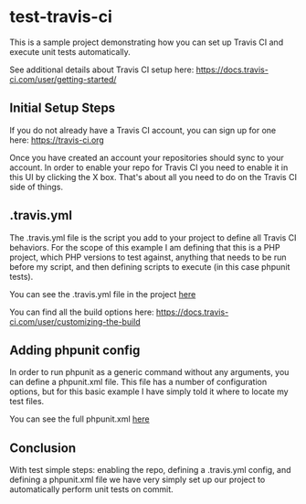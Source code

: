 # test-travis-ci

This is a sample project demonstrating how you can set up Travis CI and execute unit tests automatically.

See additional details about Travis CI setup here: https://docs.travis-ci.com/user/getting-started/

## Initial Setup Steps

If you do not already have a Travis CI account, you can sign up for one here: https://travis-ci.org

Once you have created an account your repositories should sync to your account. In order to enable your repo for Travis CI you need to enable it in this UI by clicking the X box. That's about all you need to do on the Travis CI side of things.

## .travis.yml

The .travis.yml file is the script you add to your project to define all Travis CI behaviors. For the scope of this example I am defining that this is a PHP project, which PHP versions to test against, anything that needs to be run before my script, and then defining scripts to execute (in this case phpunit tests).

You can see the .travis.yml file in the project [here](.travis.yml)

You can find all the build options here: https://docs.travis-ci.com/user/customizing-the-build

## Adding phpunit config

In order to run phpunit as a generic command without any arguments, you can define a phpunit.xml file. This file has a number of configuration options, but for this basic example I have simply told it where to locate my test files.

You can see the full phpunit.xml [here](phpunit.xml)

## Conclusion

With test simple steps: enabling the repo, defining a .travis.yml config, and defining a phpunit.xml file we have very simply set up our project to automatically perform unit tests on commit.
